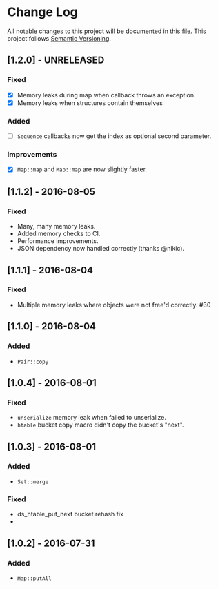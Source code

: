 # Change Log
All notable changes to this project will be documented in this file.
This project follows [Semantic Versioning](http://semver.org/).

## [1.2.0] - UNRELEASED
### Fixed
- [x] Memory leaks during map when callback throws an exception.
- [x] Memory leaks when structures contain themselves

### Added
- [ ] `Sequence` callbacks now get the index as optional second parameter.

### Improvements
- [x] `Map::map` and `Map::map` are now slightly faster.

## [1.1.2] - 2016-08-05
### Fixed
- Many, many memory leaks.
- Added memory checks to CI.
- Performance improvements.
- JSON dependency now handled correctly (thanks @nikic).

## [1.1.1] - 2016-08-04
### Fixed
- Multiple memory leaks where objects were not free'd correctly. #30

## [1.1.0] - 2016-08-04
### Added
- `Pair::copy`

## [1.0.4] - 2016-08-01
### Fixed
- `unserialize` memory leak when failed to unserialize.
- `htable` bucket copy macro didn't copy the bucket's "next".

## [1.0.3] - 2016-08-01
### Added
- `Set::merge`

### Fixed
- ds_htable_put_next bucket rehash fix
- 
## [1.0.2] - 2016-07-31
### Added
- `Map::putAll`
